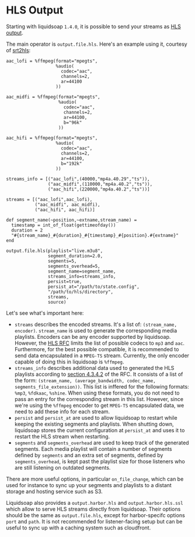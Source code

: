 HLS Output
==========

Starting with liquidsoap `1.4.0`, it is possible to send your streams as [HLS output](https://en.wikipedia.org/wiki/HTTP_Live_Streaming).

The main operator is `output.file.hls`. Here's an example using it, courtesy of [srt2hls](https://github.com/mbugeia/srt2hls):

```liquidsoap
aac_lofi = %ffmpeg(format="mpegts",
                   %audio(
                     codec="aac",
                     channels=2,
                     ar=44100
                   ))

aac_midfi = %ffmpeg(format="mpegts",
                    %audio(
                      codec="aac",
                      channels=2,
                      ar=44100,
                      b="96k"
                    ))

aac_hifi = %ffmpeg(format="mpegts",
                   %audio(
                     codec="aac",
                     channels=2,
                     ar=44100,
                     b="192k"
                   ))

streams_info = [("aac_lofi",(40000,"mp4a.40.29","ts")),
                ("aac_midfi",(110000,"mp4a.40.2","ts")),
                ("aac_hifi",(220000,"mp4a.40.2","ts"))]
                
streams = [("aac_lofi",aac_lofi), 
           ("aac_midfi", aac_midfi), 
           ("aac_hifi", aac_hifi)]
                
def segment_name(~position,~extname,stream_name) =
  timestamp = int_of_float(gettimeofday())
  duration = 2
  "#{stream_name}_#{duration}_#{timestamp}_#{position}.#{extname}"
end             

output.file.hls(playlist="live.m3u8",
                segment_duration=2.0,
                segments=5,
                segments_overhead=5,
                segment_name=segment_name,
                streams_info=streams_info,
                persist=true,
                persist_at="/path/to/state.config",
                "/path/to/hls/directory",
                streams,
                source)
```

Let's see what's important here:

* `streams` describes the encoded streams. It's a list of: `(stream_name, encoder)`. `stream_name` is used to generate
  the corresponding media playlists. Encoders can be any encoder supported by liquidsoap. However, the [HLS RFC](https://tools.ietf.org/html/rfc8216)
  limits the list of possible codecs to `mp3` and `aac`. Furthermore, for the best possible compatible, it is recommended
  to send data encapsulated in a `MPEG-TS` stream. Currently, the only encoder capable of doing this in liquidsoap is `%ffmpeg`.
* `streams_info` describes additional data used to generated the HLS playlists according to
  [section 4.3.4.2](https://tools.ietf.org/html/rfc8216#section-4.3.4.2) of the RFC. It consists of a list
  of the form: `(stream_name, (average_bandwidth, codec_name, segments_file_extension))`. This list is inffered for the following formats:
  `%mp3`, `%fdkaac`, `%shine`. When using these formats, you do not need to pass an entry for the corresponding stream in this
  list. However, since we're using the `%ffmpeg` encoder to get `MPEG-TS` encapsulated data, we need to add 
  these info for each stream.
* `persist` and `persist_at` are used to allow liquidsoap to restart while keeping the existing segments and playlists. When
  shutting down, liquidsoap stores the current configuration at `persist_at` and uses it to restart the HLS stream when
  restarting.
* `segments` and `segments_overhead` are used to keep track of the generated segments. Each media playlist will contain
  a number of segments defined by `segments` and an extra set of segments, defined by `segments_overhead`, is kept past the playlist size for those
   listeners who are still listening on outdated segments.
   
There are more useful options, in particular `on_file_change`, which can be used for instance to sync up your segments and playlists
to a distant storage and hosting service such as S3.

Liquidsoap also provides a `output.harbor.hls` and `output.harbor.hls.ssl` which allow to serve HLS streams directly from
liquidsoap. Their options should be the same as `output.file.hls`, except for harbor-specifc options `port` and `path`. It is 
not recommended for listener-facing setup but can be useful to sync up with a caching system such as cloudfront.
   
